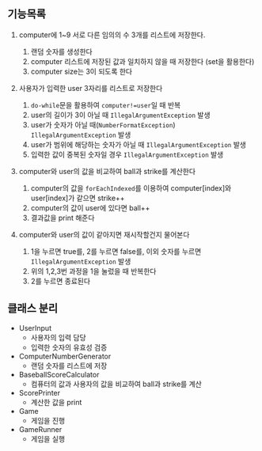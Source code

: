 ## 기능목록
1. computer에 1~9 서로 다른 임의의 수 3개를 리스트에 저장한다.
   1. 랜덤 숫자를 생성한다
   2. computer 리스트에 저장된 값과 일치하지 않을 때 저장한다 (set을 활용한다)
   3. computer size는 3이 되도록 한다

2. 사용자가 입력한 user 3자리를 리스트로 저장한다
    1. `do-while`문을 활용하여 `computer!=user`일 때 반복
    2. user의 길이가 3이 아닐 때 `IllegalArgumentException` 발생
    3. user가 숫자가 아닐 때(`NumberFormatException`) `IllegalArgumentException` 발생
   4. user가 범위에 해당하는 숫자가 아닐 때 `IllegalArgumentException` 발생
   5. 입력한 값이 중복된 숫자일 경우 `IllegalArgumentException` 발생

3. computer와 user의 값을 비교하여 ball과 strike를 계산한다
    1. computer의 값을 `forEachIndexed`를 이용하여 computer[index]와 user[index]가 같으면 strike++
   2. computer의 값이 user에 있다면 ball++
   3. 결과값을 print 해준다

4. computer와 user의 값이 같아지면 재시작할건지 물어본다
    1. 1을 누르면 true를, 2를 누르면 false를, 이외 숫자를 누르면 `IllegalArgumentException` 발생
   2. 위의 1,2,3번 과정을 1을 눌렀을 때 반복한다
   3. 2를 누르면 종료된다

## 클래스 분리

- UserInput
   - 사용자의 입력 담당
   - 입력한 숫자의 유효성 검증
- ComputerNumberGenerator
   - 랜덤 숫자를 리스트에 저장
- BaseballScoreCalculator
   - 컴퓨터의 값과 사용자의 값을 비교하여 ball과 strike를 계산
- ScorePrinter
   - 계산한 값을 print
- Game
   - 게임을 진행
- GameRunner
   - 게임을 실행